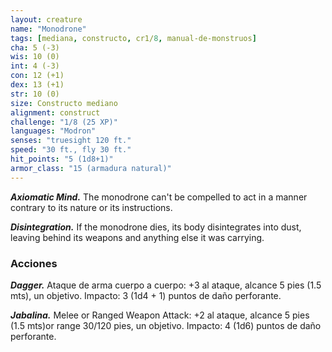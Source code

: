 ```yaml
---
layout: creature
name: "Monodrone"
tags: [mediana, constructo, cr1/8, manual-de-monstruos]
cha: 5 (-3)
wis: 10 (0)
int: 4 (-3)
con: 12 (+1)
dex: 13 (+1)
str: 10 (0)
size: Constructo mediano
alignment: construct
challenge: "1/8 (25 XP)"
languages: "Modron"
senses: "truesight 120 ft."
speed: "30 ft., fly 30 ft."
hit_points: "5 (1d8+1)"
armor_class: "15 (armadura natural)"
---
```


***Axiomatic Mind.*** The monodrone can't be compelled to act in a manner contrary to its nature or its instructions.

***Disintegration.*** If the monodrone dies, its body disintegrates into dust, leaving behind its weapons and anything else it was carrying.

### Acciones

***Dagger.*** Ataque de arma cuerpo a cuerpo: +3 al ataque, alcance 5 pies (1.5 mts), un objetivo. Impacto: 3 (1d4 + 1) puntos de daño perforante.

***Jabalina.*** Melee or Ranged Weapon Attack: +2 al ataque, alcance 5 pies (1.5 mts)or range 30/120 pies, un objetivo. Impacto: 4 (1d6) puntos de daño perforante.